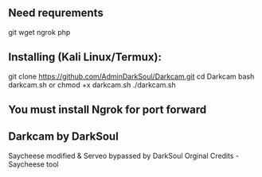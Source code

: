 ## Need requrements
git
wget
ngrok
php

## Installing (Kali Linux/Termux):

git clone https://github.com/AdminDarkSoul/Darkcam.git
cd Darkcam
bash darkcam.sh
or
chmod +x darkcam.sh
./darkcam.sh

## You must install Ngrok for port forward
## Darkcam by DarkSoul

Saycheese modified & Serveo bypassed by DarkSoul
Orginal Credits - Saycheese tool
